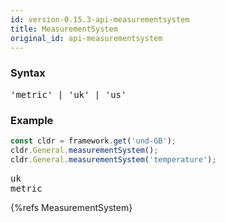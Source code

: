 ```yaml
---
id: version-0.15.3-api-measurementsystem
title: MeasurementSystem
original_id: api-measurementsystem
---
```


### Syntax

<pre class="syntax">
'metric' | 'uk' | 'us'
</pre>

### Example

```typescript
const cldr = framework.get('und-GB');
cldr.General.measurementSystem();
cldr.General.measurementSystem('temperature');
```

<pre class="output">
uk
metric
</pre>

{%refs MeasurementSystem}
